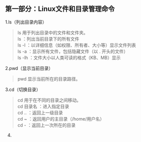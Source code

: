 ## 第一部分：Linux文件和目录管理命令  
1.ls（列出目录内容）
>ls 用于列出目录中的文件和文件夹。  
>ls ：列出当前目录下的所有文件  
>ls -l ：以详细信息（如权限、所有者、大小等）显示文件列表  
>ls -a ：显示所有文件，包括隐藏文件（以 . 开头的文件）  
>ls -lh ：文件大小以人类可读的格式（KB、MB）显示

2.pwd（显示当前目录）
>pwd 显示当前所在的目录路径。

3.cd（切换目录）
>cd 用于在不同的目录之间移动。  
cd 目录名 ：进入指定目录  
cd .. ：返回上一级目录  
cd ~ ：返回用户的主目录（/home/用户名）  
cd - ：返回上一次所在的目录

4.
